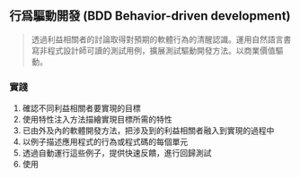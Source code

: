 
## 行爲驅動開發 (BDD Behavior-driven development)

>  透過利益相關者的討論取得對預期的軟體行為的清醒認識。運用自然語言書寫非程式設計師可讀的測試用例，擴展測試驅動開發方法。以商業價值驅動。

### 實踐

1. 確認不同利益相關者要實現的目標
2. 使用特性注入方法描繪實現目標所需的特性
3. 已由外及內的軟體開發方法，把涉及到的利益相關者融入到實現的過程中
4. 以例子描述應用程式的行為或程式碼的每個單元
5. 透過自動運行這些例子，提供快速反饋，進行回歸測試
6. 使用